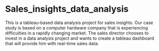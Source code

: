 # Sales_insights_data_analysis
This is a tableau-based data analysis project for sales insights. Our case study is based on a computer hardware company that is experiencing difficulties in a rapidly changing market. The sales director chooses to invest in a data analysis project and wants to create a tableau dashboard that will provide him with real-time sales data.
